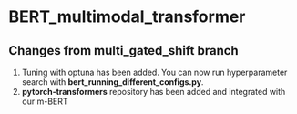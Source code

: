 # BERT_multimodal_transformer

## Changes from multi_gated_shift branch

1. Tuning with optuna has been added. You can now run hyperparameter search with **bert_running_different_configs.py**.
2. **pytorch-transformers** repository has been added and integrated with our m-BERT
